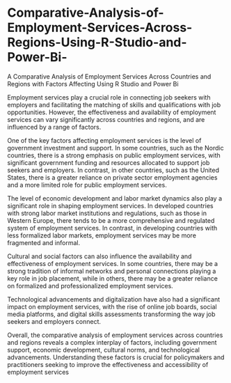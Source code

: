 # Comparative-Analysis-of-Employment-Services-Across-Regions-Using-R-Studio-and-Power-Bi-
A Comparative Analysis of Employment Services Across Countries and Regions with Factors Affecting Using R Studio and Power Bi


Employment services play a crucial role in connecting job seekers with employers and facilitating the matching of skills and qualifications with job opportunities. However, the effectiveness and availability of employment services can vary significantly across countries and regions, and are influenced by a range of factors.

One of the key factors affecting employment services is the level of government investment and support. In some countries, such as the Nordic countries, there is a strong emphasis on public employment services, with significant government funding and resources allocated to support job seekers and employers. In contrast, in other countries, such as the United States, there is a greater reliance on private sector employment agencies and a more limited role for public employment services.

The level of economic development and labor market dynamics also play a significant role in shaping employment services. In developed countries with strong labor market institutions and regulations, such as those in Western Europe, there tends to be a more comprehensive and regulated system of employment services. In contrast, in developing countries with less formalized labor markets, employment services may be more fragmented and informal.

Cultural and social factors can also influence the availability and effectiveness of employment services. In some countries, there may be a strong tradition of informal networks and personal connections playing a key role in job placement, while in others, there may be a greater reliance on formalized and professionalized employment services.

Technological advancements and digitalization have also had a significant impact on employment services, with the rise of online job boards, social media platforms, and digital skills assessments transforming the way job seekers and employers connect.

Overall, the comparative analysis of employment services across countries and regions reveals a complex interplay of factors, including government support, economic development, cultural norms, and technological advancements. Understanding these factors is crucial for policymakers and practitioners seeking to improve the effectiveness and accessibility of employment services
